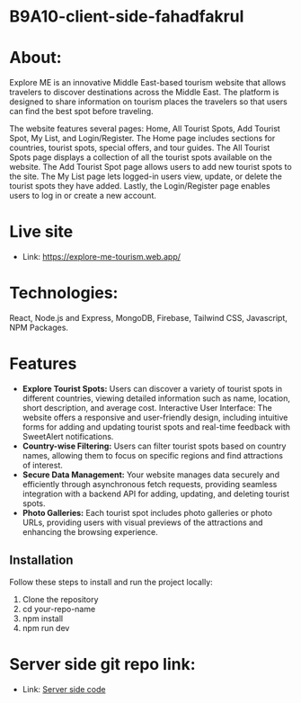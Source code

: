﻿# B9A10-client-side-fahadfakrul
 # About:
 Explore ME is an innovative Middle East-based tourism website that allows travelers to discover destinations across the Middle East. The platform is designed to share information on tourism places the travelers so that users can find the best spot before traveling.

The website features several pages: Home, All Tourist Spots, Add Tourist Spot, My List, and Login/Register. The Home page includes sections for countries, tourist spots, special offers, and tour guides. The All Tourist Spots page displays a collection of all the tourist spots available on the website. The Add Tourist Spot page allows users to add new tourist spots to the site. The My List page lets logged-in users view, update, or delete the tourist spots they have added. Lastly, the Login/Register page enables users to log in or create a new account.
 # Live site
 * Link: https://explore-me-tourism.web.app/
# Technologies:
 React, Node.js and Express, MongoDB, Firebase, Tailwind CSS, Javascript, NPM Packages.
# Features
* **Explore Tourist Spots:** Users can discover a variety of tourist spots in different countries, viewing detailed information such as name, location, short description, and average cost.
Interactive User Interface: The website offers a responsive and user-friendly design, including intuitive forms for adding and updating tourist spots and real-time feedback with SweetAlert notifications.
* **Country-wise Filtering:** Users can filter tourist spots based on country names, allowing them to focus on specific regions and find attractions of interest.
* **Secure Data Management:** Your website manages data securely and efficiently through asynchronous fetch requests, providing seamless integration with a backend API for adding, updating, and deleting tourist spots.
* **Photo Galleries:** Each tourist spot includes photo galleries or photo URLs, providing users with visual previews of the attractions and enhancing the browsing experience.
## Installation

Follow these steps to install and run the project locally:
1. Clone the repository
2. cd your-repo-name
3. npm install
4. npm run dev


 # Server side git repo link:
 * Link: [Server side code](https://github.com/fahadfakrul/Explore-Me-Server)
